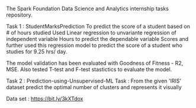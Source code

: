 
The Spark Foundation Data Science and Analytics internship tasks repository.

Task 1 : StudentMarksPrediction
To predict the score of a student based on # of hours studied Used Linear regression to unvariante regression of independent variable Hours to predict the dependable variable Scores and further used this regression model to predict the score of a student who studies for 9.25 hrs/ day.

The model validation has been evaluated with Goodness of Fitness - R2, MSE. Also tested T-test and F-test stastictics to evaluate the model.

Task 2 : Prediction-using-Unsupervised-ML
Task : From the given 'IRIS' dataset predict the optimal number of clusters and represents it visually

Data set : https://bit.ly/3kXTdox


